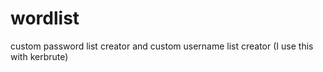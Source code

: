 # wordlist
custom password list creator  and custom username list creator (I use this with kerbrute)
